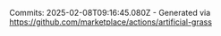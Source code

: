 Commits: 2025-02-08T09:16:45.080Z - Generated via https://github.com/marketplace/actions/artificial-grass
<br>
